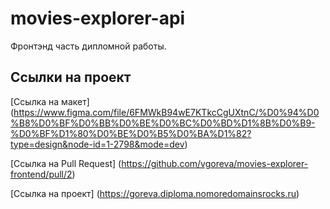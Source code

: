 # movies-explorer-api

Фронтэнд часть дипломной работы.

## Ссылки на проект

[Ссылка на макет] (https://www.figma.com/file/6FMWkB94wE7KTkcCgUXtnC/%D0%94%D0%B8%D0%BF%D0%BB%D0%BE%D0%BC%D0%BD%D1%8B%D0%B9-%D0%BF%D1%80%D0%BE%D0%B5%D0%BA%D1%82?type=design&node-id=1-2798&mode=dev)

[Ссылка на Pull Request] (https://github.com/vgoreva/movies-explorer-frontend/pull/2)

[Ссылка на проект] (https://goreva.diploma.nomoredomainsrocks.ru)
